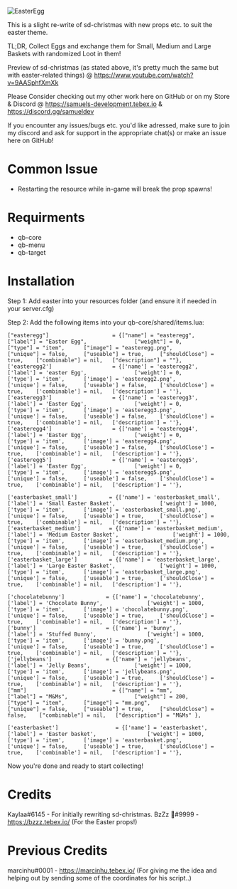 
![EasterEgg](https://user-images.githubusercontent.com/99494967/229825960-0e314f8b-aae6-429c-8750-b7a231e5b176.jpg)

This is a slight re-write of sd-christmas with new props etc. to suit the easter theme.

TL;DR, Collect Eggs and exchange them for Small, Medium and Large Baskets with randomized Loot in them!

Preview of sd-christmas (as stated above, it's pretty much the same but with easter-related things) @
https://www.youtube.com/watch?v=9AASphfXmXk

Please Consider checking out my other work here on GitHub or on my Store & Discord @ https://samuels-development.tebex.io & https://discord.gg/samueldev

If you encounter any issues/bugs etc. you'd like adressed, make sure to join my discord and ask for support in the appropriate chat(s) or make an issue here on GitHub!

# Common Issue
- Restarting the resource while in-game will break the prop spawns!

# Requirments
- qb-core
- qb-menu
- qb-target


# Installation

Step 1: Add easter into your resources folder (and ensure it if needed in your server.cfg)

Step 2: Add the following items into your qb-core/shared/items.lua:

				  
	["easteregg"] 					 = {["name"] = "easteregg", 					["label"] = "Easter Egg", 			    ["weight"] = 0, 		["type"] = "item", 		["image"] = "easteregg.png", 			["unique"] = false, 	["useable"] = true, 	["shouldClose"] = true,    ["combinable"] = nil,   ["description"] = ""},
    ['easteregg2'] 				 	 = {['name'] = 'easteregg2', 			  	    ['label'] = 'easter Egg', 			    ['weight'] = 0, 		['type'] = 'item', 		['image'] = 'easteregg2.png', 			['unique'] = false, 	['useable'] = false, 	['shouldClose'] = true,	   ['combinable'] = nil,   ['description'] = ''},
    ['easteregg3'] 				 	 = {['name'] = 'easteregg3', 			  	    ['label'] = 'Easter Egg', 			    ['weight'] = 0, 		['type'] = 'item', 		['image'] = 'easteregg3.png', 			['unique'] = false, 	['useable'] = false, 	['shouldClose'] = true,	   ['combinable'] = nil,   ['description'] = ''},
    ['easteregg4'] 				 	 = {['name'] = 'easteregg4', 			  	    ['label'] = 'Easter Egg', 			    ['weight'] = 0, 		['type'] = 'item', 		['image'] = 'easteregg4.png', 			['unique'] = false, 	['useable'] = false, 	['shouldClose'] = true,	   ['combinable'] = nil,   ['description'] = ''},
    ['easteregg5'] 				 	 = {['name'] = 'easteregg5', 			  	    ['label'] = 'Easter Egg', 			    ['weight'] = 0, 		['type'] = 'item', 		['image'] = 'easteregg5.png', 			['unique'] = false, 	['useable'] = false, 	['shouldClose'] = true,	   ['combinable'] = nil,   ['description'] = ''},
    
    ['easterbasket_small'] 			= {['name'] = 'easterbasket_small', 			  	  	['label'] = 'Small Easter Basket', 			    ['weight'] = 1000, 		['type'] = 'item', 		['image'] = 'easterbasket_small.png', 			    ['unique'] = false, 	['useable'] = true, 	['shouldClose'] = true,	   ['combinable'] = nil,   ['description'] = ''},
    ['easterbasket_medium'] 		= {['name'] = 'easterbasket_medium', 			  	  	['label'] = 'Medium Easter Basket', 			    ['weight'] = 1000, 		['type'] = 'item', 		['image'] = 'easterbasket_medium.png', 			    ['unique'] = false, 	['useable'] = true, 	['shouldClose'] = true,	   ['combinable'] = nil,   ['description'] = ''},
    ['easterbasket_large'] 		    = {['name'] = 'easterbasket_large', 			  	  	['label'] = 'Large Easter Basket', 			    ['weight'] = 1000, 		['type'] = 'item', 		['image'] = 'easterbasket_large.png', 			    ['unique'] = false, 	['useable'] = true, 	['shouldClose'] = true,	   ['combinable'] = nil,   ['description'] = ''},

    ['chocolatebunny'] 		       = {['name'] = 'chocolatebunny', 			  	  	['label'] = 'Chocolate Bunny', 			    ['weight'] = 1000, 		['type'] = 'item', 		['image'] = 'chocolatebunny.png', 			    ['unique'] = false, 	['useable'] = true, 	['shouldClose'] = true,	   ['combinable'] = nil,   ['description'] = ''},
    ['bunny'] 		               = {['name'] = 'bunny', 			  	  	['label'] = 'Stuffed Bunny', 			    ['weight'] = 1000, 		['type'] = 'item', 		['image'] = 'bunny.png', 			    ['unique'] = false, 	['useable'] = true, 	['shouldClose'] = true,	   ['combinable'] = nil,   ['description'] = ''},
    ['jellybeans'] 		           = {['name'] = 'jellybeans', 			  	  	['label'] = 'Jelly Beans', 			    ['weight'] = 1000, 		['type'] = 'item', 		['image'] = 'jellybeans.png', 			    ['unique'] = false, 	['useable'] = true, 	['shouldClose'] = true,	   ['combinable'] = nil,   ['description'] = ''},
    ["mm"] 				 			 = {["name"] = "mm",  		     				["label"] = "M&Ms",	 					["weight"] = 200, 		["type"] = "item", 		["image"] = "mm.png", 					["unique"] = false, 	["useable"] = true, 	["shouldClose"] = false,   	["combinable"] = nil,   ["description"] = "M&Ms" },
  ```['easterbasket'] 		           = {['name'] = 'easterbasket', 			  	  	['label'] = 'Easter basket', 			    ['weight'] = 1000, 		['type'] = 'item', 		['image'] = 'easterbasket.png', 			    ['unique'] = false, 	['useable'] = true, 	['shouldClose'] = true,	   ['combinable'] = nil,   ['description'] = ''},```

	

Now you're done and ready to start collecting!


# Credits

Kaylaa#6145 - For initially rewriting sd-christmas.
BzZz 🐝#9999 -  https://bzzz.tebex.io/ (For the Easter props!)

# Previous Credits
marcinhu#0001 - https://marcinhu.tebex.io/ (For giving me the idea and helping out by sending some of the coordinates for his script..) 
